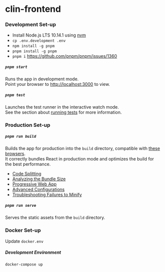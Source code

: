 # clin-frontend

### Development Set-up
* Install Node.js LTS 10.14.1 using [nvm](https://github.com/creationix/nvm/blob/master/README.md)
* `cp .env.development .env`
* `npm install -g pnpm`
* `pnpm install -g pnpm`
* `pnpm i` https://github.com/pnpm/pnpm/issues/1360

##### `pnpm start`
Runs the app in development mode.<br>
Point your browser to [http://localhost:3000](http://localhost:3000) to view.

##### `pnpm test`
Launches the test runner in the interactive watch mode.<br>
See the section about [running tests](https://facebook.github.io/create-react-app/docs/running-tests) for more information.


### Production Set-up

##### `pnpm run build`
Builds the app for production into the `build` directory, compatible with [these browsers](https://browserl.ist/?q=last+3+version%2C+not+op_mini+all%2C+not+%3C+1%25).<br>
It correctly bundles React in production mode and optimizes the build for the best performance.
* [Code Splitting](https://facebook.github.io/create-react-app/docs/code-splitting)
* [Analyzing the Bundle Size](https://facebook.github.io/create-react-app/docs/analyzing-the-bundle-size)
* [Progressive Web App](https://facebook.github.io/create-react-app/docs/making-a-progressive-web-app)
* [Advanced Configurations](https://facebook.github.io/create-react-app/docs/advanced-configuration)
* [Troubleshooting Failures to Minify](https://facebook.github.io/create-react-app/docs/troubleshooting#npm-run-build-fails-to-minify)

##### `pnpm run serve`
Serves the static assets from the `build` directory.


### Docker Set-up

Update `docker.env`

##### Development Environment
```
docker-compose up
```
